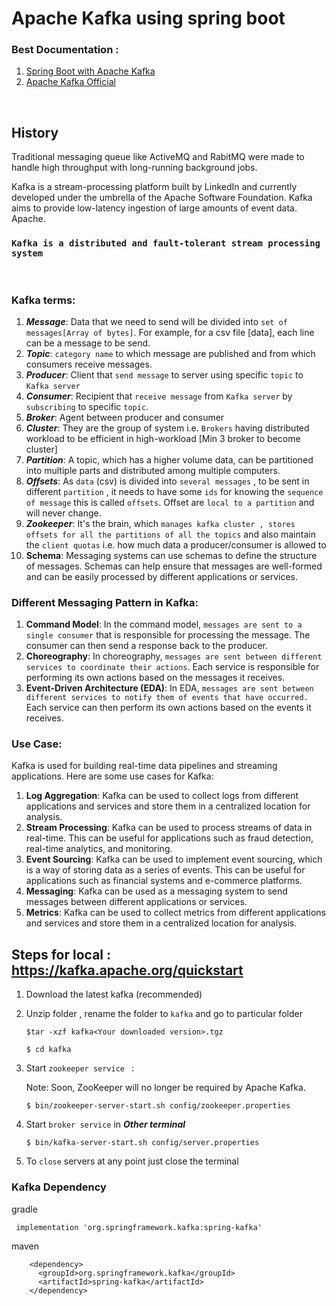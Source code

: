 # Apache Kafka using spring boot

### Best Documentation : 
  
  1. [Spring Boot with Apache Kafka](https://docs.spring.io/spring-kafka/docs/current/reference/html/#preface)
  2. [Apache Kafka Official ](https://kafka.apache.org/documentation/)

<br>

## History
Traditional messaging queue like ActiveMQ and RabitMQ were made to handle high throughput with long-running background jobs. 

Kafka is a stream-processing platform built by LinkedIn and currently developed under the umbrella of the Apache Software Foundation. Kafka aims to provide low-latency ingestion of large amounts of event data.
Apache. 

### `Kafka is a distributed and fault-tolerant stream processing system`

<br>

### Kafka terms:

1. ***Message***: Data that we need to send will be divided into `set of messages[Array of bytes]`. For example, for a csv file [data], each line can be a message to be send. 
2. ***Topic***: `category name` to which message are published and from which consumers receive messages. 
3. ***Producer***: Client that `send message` to server using specific `topic` to `Kafka server`
4. ***Consumer***: Recipient that `receive message` from `Kafka server` by `subscribing` to specific `topic`. 
5. ***Broker***: Agent between producer and consumer
6. ***Cluster***: They are the group of system i.e. `Brokers` having distributed workload to be efficient in high-workload [Min 3 broker to become cluster]
7. ***Partition***: A topic, which has a higher volume data, can be partitioned into multiple parts and distributed among multiple computers. 
8. ***Offsets***: As `data` (csv) is divided into `several messages` , to be sent in different `partition` , it needs to have some `ids` for knowing the `sequence of message` this is called `offsets`. Offset are `local to a partition` and will never change. 
9. ***Zookeeper***: It's the brain, which `manages kafka cluster , stores offsets for all the partitions of all the topics` and also maintain the `client quotas` i.e. how much data a producer/consumer is allowed to
10. **Schema**: Messaging systems can use schemas to define the structure of messages. Schemas can help ensure that messages are well-formed and can be easily processed by different applications or services.

### Different Messaging Pattern in Kafka: 
1. **Command Model**: In the command model, `messages are sent to a single consumer` that is responsible for processing the message. The consumer can then send a response back to the producer.
2. **Choreography**: In choreography, `messages are sent between different services to coordinate their actions`. Each service is responsible for performing its own actions based on the messages it receives.
3. **Event-Driven Architecture (EDA)**: In EDA, `messages are sent between different services to notify them of events that have occurred.` Each service can then perform its own actions based on the events it receives.


### Use Case: 
Kafka is used for building real-time data pipelines and streaming applications. Here are some use cases for Kafka:

1. **Log Aggregation**: Kafka can be used to collect logs from different applications and services and store them in a centralized location for analysis.
2. **Stream Processing**: Kafka can be used to process streams of data in real-time. This can be useful for applications such as fraud detection, real-time analytics, and monitoring.
3. **Event Sourcing**: Kafka can be used to implement event sourcing, which is a way of storing data as a series of events. This can be useful for applications such as financial systems and e-commerce platforms.
4. **Messaging**: Kafka can be used as a messaging system to send messages between different applications or services.
5. **Metrics**: Kafka can be used to collect metrics from different applications and services and store them in a centralized location for analysis.

## Steps for local : https://kafka.apache.org/quickstart 


1. Download the latest kafka (recommended)
2. Unzip folder , rename the folder to `kafka` and go to particular folder
   ```
   $tar -xzf kafka<Your downloaded version>.tgz
   
   $ cd kafka
   ```
3. Start `zookeeper service ` : 
   
   Note: Soon, ZooKeeper will no longer be required by Apache Kafka.

   ```
   $ bin/zookeeper-server-start.sh config/zookeeper.properties
   ```
4. Start `broker service` in ***Other terminal***

   ```
   $ bin/kafka-server-start.sh config/server.properties
   ```

5. To `close` servers at any point just close the terminal


### Kafka Dependency 

gradle

```
 implementation 'org.springframework.kafka:spring-kafka'
```

maven
```
    <dependency>
      <groupId>org.springframework.kafka</groupId>
      <artifactId>spring-kafka</artifactId>
    </dependency>

```
